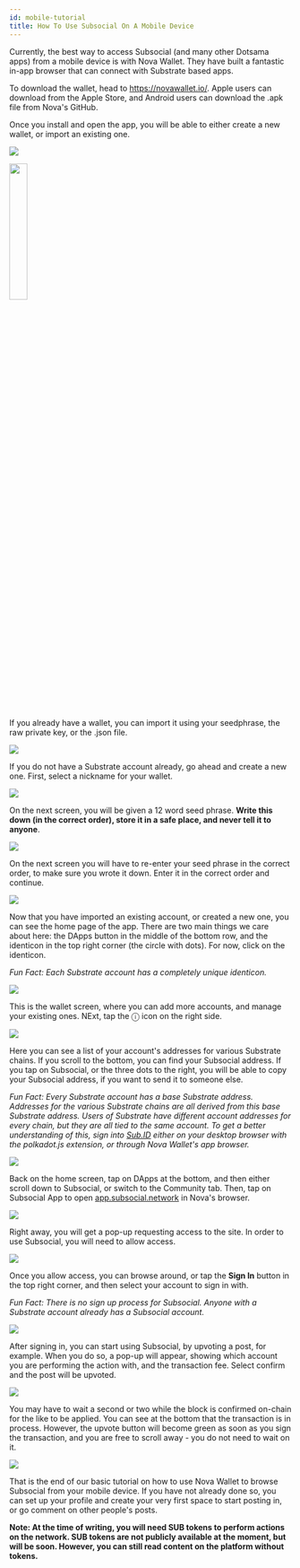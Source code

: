 ```yaml
---
id: mobile-tutorial
title: How To Use Subsocial On A Mobile Device
---
```

Currently, the best way to access Subsocial (and many other Dotsama apps) from a mobile device is with Nova Wallet. 
They have built a fantastic in-app browser that can connect with Substrate based apps.

To download the wallet, head to https://novawallet.io/. 
Apple users can download from the Apple Store, and Android users can download the .apk file from Nova's GitHub.

Once you install and open the app, you will be able to either create a new wallet, or import an existing one.

![](https://cdn.discordapp.com/attachments/893485384154095640/936332002733473812/1.png)

<img src="https://cdn.discordapp.com/attachments/893485384154095640/936332002733473812/1.png" width="25%" />

If you already have a wallet, you can import it using your seedphrase, the raw private key, or the .json file.

![](https://cdn.discordapp.com/attachments/893485384154095640/936332003060637766/2.png)

If you do not have a Substrate account already, go ahead and create a new one. First, select a nickname for your wallet.

![](https://cdn.discordapp.com/attachments/893485384154095640/936332003354247269/3.png)

On the next screen, you will be given a 12 word seed phrase. **Write this down (in the correct order), store it in a safe place, and never tell it to anyone**.

![](https://cdn.discordapp.com/attachments/893485384154095640/936332003576516608/4.png)

On the next screen you will have to re-enter your seed phrase in the correct order, to make sure you wrote it down. Enter it in the correct order and continue.

![](https://cdn.discordapp.com/attachments/893485384154095640/936332037718163486/5.png)

Now that you have imported an existing account, or created a new one, you can see the home page of the app. 
There are two main things we care about here: the DApps button in the middle of the bottom row, 
and the identicon in the top right corner (the circle with dots). For now, click on the identicon.

*Fun Fact: Each Substrate account has a completely unique identicon.*

![](https://cdn.discordapp.com/attachments/893485384154095640/936332037994975242/6.png)

This is the wallet screen, where you can add more accounts, and manage your existing ones. NExt, tap the ⓘ icon on the right side.

![](https://cdn.discordapp.com/attachments/893485384154095640/936332038255050792/7.png)

Here you can see a list of your account's addresses for various Substrate chains. If you scroll to the bottom, you can find your Subsocial address. 
If you tap on Subsocial, or the three dots to the right, you will be able to copy your Subsocial address, if you want to send it to someone else.

*Fun Fact: Every Substrate account has a base Substrate address. Addresses for the various Substrate chains are all derived from this base Substrate address. 
Users of Substrate have different account addresses for every chain, but they are all tied to the same account. 
To get a better understanding of this, sign into [Sub.ID](https://sub.id/#/) either on your desktop browser with the polkadot.js extension,
or through Nova Wallet's app browser.*

![](https://cdn.discordapp.com/attachments/893485384154095640/936332038435393557/8.png)

Back on the home screen, tap on DApps at the bottom, and then either scroll down to Subsocial, 
or switch to the Community tab. Then, tap on Subsocial App to open [app.subsocial.network](https://app.subsocial.network/) in Nova's browser.

![](https://cdn.discordapp.com/attachments/893485384154095640/936332079216599050/9.png)

Right away, you will get a pop-up requesting access to the site. In order to use Subsocial, you will need to allow access.

![](https://cdn.discordapp.com/attachments/893485384154095640/936332079464079360/10.png)

Once you allow access, you can browse around, or tap the **Sign In** button in the top right corner, and then select your account to sign in with.

*Fun Fact: There is no sign up process for Subsocial. Anyone with a Substrate account already has a Subsocial account.*

![](https://cdn.discordapp.com/attachments/893485384154095640/936332079711551588/11.png)

After signing in, you can start using Subsocial, by upvoting a post, for example. When you do so, a pop-up will appear, 
showing which account you are performing the action with, and the transaction fee. Select confirm and the post will be upvoted.

![](https://cdn.discordapp.com/attachments/893485384154095640/936332080009326672/12.png)

You may have to wait a second or two while the block is confirmed on-chain for the like to be applied. 
You can see at the bottom that the transaction is in process. 
However, the upvote button will become green as soon as you sign the transaction, and you are free to scroll away - you do not need to wait on it.

![](https://cdn.discordapp.com/attachments/893485384154095640/936332094605520896/13.png)

That is the end of our basic tutorial on how to use Nova Wallet to browse Subsocial from your mobile device. 
If you have not already done so, you can set up your profile and create your very first space to start posting in, or go comment on other people's posts.

**Note: At the time of writing, you will need SUB tokens to perform actions on the network. 
SUB tokens are not publicly available at the moment, but will be soon. However, you can still read content on the platform without tokens.**

